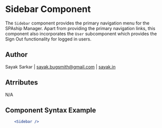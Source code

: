 # Sidebar Component
The `Sidebar` component provides the primary navigation menu for the SPAship Manager. Apart from providing the primary navigation links, this component also incorporates the `User` subcomponent which provides the Sign Out functionality for logged in users.

## Author
 Sayak Sarkar | <sayak.bugsmith@gmail.com> | [sayak.in](https://sayak.in)

## Atrributes
N/A

## Component Syntax Example

```jsx
    <Sidebar />
```

